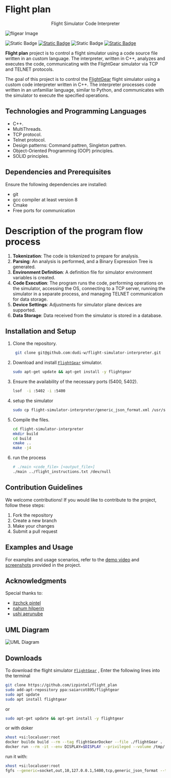 # Flight plan

<p align="center">Flight Simulator Code Interpreter</p>

![fligear Image](https://github.com/izpintel/flight_plan/blob/dev%23dudi/code_review/project_logo.jpeg)

![Static Badge](https://img.shields.io/badge/Solution-C++17-blue.svg?style=flat&logo=c%2B%2B&logoColor=b0c0c0&labelColor=363D44)  [![Static Badge](https://img.shields.io/badge/Cmake-passing-green??style=flat&logo=cmake&logoColor=0da636&labelColor=363D44)](https://github.com/aregtech/areg-sdk/actions/workflows/cmake.yml)   ![Static Badge](https://img.shields.io/badge/OS-linux-orange??style=flat&logo=Linux&logoColor=b0c0c8&labelColor=363D44)  [![Static Badge](https://img.shields.io/badge/Docker-include-0d82a6??style=flat&logo=docker&logoColor=0d82a6&labelColor=363D44)](https://www.docker.com/)

**Flight plan** project is to control a flight simulator using a code source file written in an custom language. The interpreter, written in C++, analyzes and executes the code, communicating with the FlightGear simulator via TCP and TELNET protocols.

The goal of this project is to control the [FlightGear](https://www.flightgear.org/) flight simulator using a custom code interpreter written in C++. The interpreter processes code written in an unfamiliar language, similar to Python, and communicates with the simulator to execute the specified operations.

## Technologies and Programming Languages

- C++.
- MultiThreads.
- TCP protocol.
- Telnet protocol.
- Design patterns: Command pattren, Singleton pattren.
- Object-Oriented Programming (OOP) principles.
- SOLID principles.

## Dependencies and Prerequisites

Ensure the following dependencies are installed:

- git
- gcc compiler at least version 8
- Cmake
- Free ports for communication

# Description of the program flow process

1. **Tokenization**: The code is tokenized to prepare for analysis.
2. **Parsing**: An analysis is performed, and a Binary Expression Tree is generated.
3. **Environment Definition**: A definition file for simulator environment variables is created.
4. **Code Execution**: The program runs the code, performing operations on the simulator, accessing the OS, connecting to a TCP server, running the simulator in a separate process, and managing TELNET communication for data storage.
5. **Device Settings**: Adjustments for simulator plane devices are supported.
6. **Data Storage**: Data received from the simulator is stored in a database.

## Installation and Setup

1. Clone the repository.
   ```sh
    git clone git@github.com:dudi-w/flight-simulator-interpreter.git
    ```
2. Download and install [`FlightGear`](https://www.flightgear.org/) simulator.
   ```sh
   sudo apt-get update && apt-get install -y flightgear
   ```
3. Ensure the availability of the necessary ports (5400, 5402).
   ```sh
   lsof  -i :5402 -i :5400
   ```
4. setup the simulator
   ```sh
   sudo cp flight-simulator-interpreter/generic_json_format.xml /usr/share/games/flightgear/Protocol/generic_json_format.xml

   ```
5. Compile the files.
   ```sh
   cd flight-simulator-interpreter
   mkdir build
   cd build
   cmake ..
   make -j4
   ```
6. run the process
   ```sh
   # ./main <code_file> [<output_file>]
   ./main ../flight_instructions.txt /dev/null
   ```
## Contribution Guidelines

We welcome contributions! If you would like to contribute to the project, follow these steps:

1. Fork the repository
2. Create a new branch
3. Make your changes
4. Submit a pull request

## Examples and Usage

For examples and usage scenarios, refer to the [demo video](link_to_demo_video) and [screenshots](link_to_screenshots) provided in the project.

## Acknowledgments

Special thanks to:

- [itzchck pintel](https://github.com/izpintel)
- [nahum hilperin](https://github.com/nahumnahum)
- [ushi aerunube](https://github.com/ushi-ah)

## UML Diagram

![UML Diagram](https://github.com/izpintel/flight_plan/blob/dev%23dudi/code_review/UAV_Diagram.png)

## Downloads

To download the flight simulator [`FlightGear`](https://www.flightgear.org/) , Enter the following lines into the terminal

```sh
git clone https://github.com/izpintel/flight_plan
sudo add-apt-repository ppa:saiarcot895/flightgear
sudo apt update
sudo apt install flightgear
```

or

```sh
sudo apt-get update && apt-get install -y flightgear
```

or with doker

```sh
xhost +si:localuser:root
docker buildx build --rm --tag flightGearDocker --file ./flightGear .
docker run --rm -it --env DISPLAY=$DISPLAY --privileged --volume /tmp/.X11-unix:/tmp/.X11-unix flightGearDocker
```

run it with:

```sh
xhost +si:localuser:root
fgfs --generic=socket,out,10,127.0.0.1,5400,tcp,generic_json_format --telnet=socket,in,10,127.0.0.1,5402,tcp --httpd=8080
```

